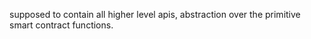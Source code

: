 supposed to contain all higher level apis, abstraction over the primitive smart contract functions.
